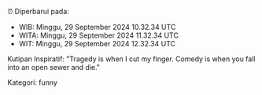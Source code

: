 ⏰ Diperbarui pada:
- WIB: Minggu, 29 September 2024 10.32.34 UTC
- WITA: Minggu, 29 September 2024 11.32.34 UTC
- WIT: Minggu, 29 September 2024 12.32.34 UTC

Kutipan Inspiratif:
"Tragedy is when I cut my finger. Comedy is when you fall into an open sewer and die."


Kategori: funny

